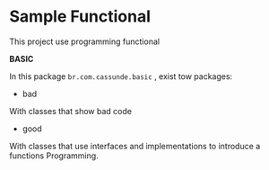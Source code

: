 # Sample Functional

This project use programming functional

**BASIC**

In this package `br.com.cassunde.basic` , exist tow packages:

- bad

With classes that show bad code

- good 

With classes that use interfaces and implementations to introduce a functions Programming.